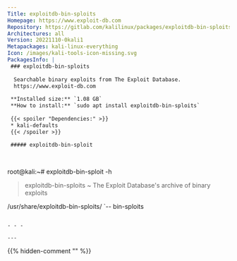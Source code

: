 ```yaml
---
Title: exploitdb-bin-sploits
Homepage: https://www.exploit-db.com
Repository: https://gitlab.com/kalilinux/packages/exploitdb-bin-sploits
Architectures: all
Version: 20221110-0kali1
Metapackages: kali-linux-everything 
Icon: /images/kali-tools-icon-missing.svg
PackagesInfo: |
 ### exploitdb-bin-sploits
 
  Searchable binary exploits from The Exploit Database.
  https://www.exploit-db.com
 
 **Installed size:** `1.08 GB`  
 **How to install:** `sudo apt install exploitdb-bin-sploits`  
 
 {{< spoiler "Dependencies:" >}}
 * kali-defaults
 {{< /spoiler >}}
 
 ##### exploitdb-bin-sploit
 
 
 ```
 root@kali:~# exploitdb-bin-sploit -h
 
 > exploitdb-bin-sploits ~ The Exploit Database's archive of binary exploits
 
 /usr/share/exploitdb-bin-sploits/
 `-- bin-sploits
 ```
 
 - - -
 
---
```

{{% hidden-comment "<!--Do not edit anything above this line-->" %}}

